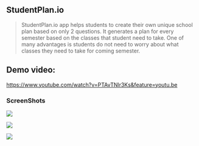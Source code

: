 ## StudentPlan.io

> StudentPlan.io app helps students to create their own unique school plan based on only 2 questions. It generates a plan for every semester based on the classes that student need to take. One of many advantages is students do not need to worry about what classes they need to take for coming semester.

## Demo video: 
https://www.youtube.com/watch?v=PTAvTNlr3Ks&feature=youtu.be

### ScreenShots 
![](http://passion-projects.weebly.com/uploads/4/2/6/7/42671647/5845485_orig.png)

![](http://passion-projects.weebly.com/uploads/4/2/6/7/42671647/5402178_orig.png)

![](http://passion-projects.weebly.com/uploads/4/2/6/7/42671647/1257802_orig.png)
